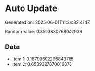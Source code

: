 # Auto Update

Generated on: 2025-06-01T11:34:32.414Z

Random value: 0.3503830768042939

## Data

- Item 1: 0.18799602296843765
- Item 2: 0.6539327870016378